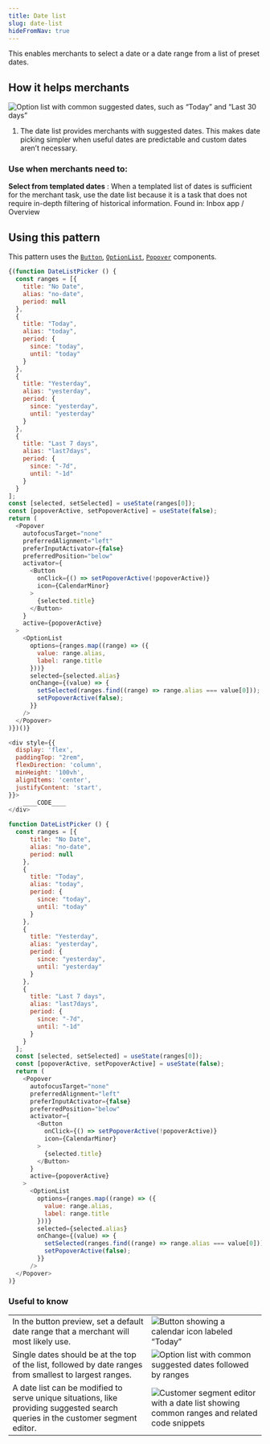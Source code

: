 ```yaml
---
title: Date list
slug: date-list
hideFromNav: true
---
```


This enables merchants to select a date or a date range from a list of preset dates.

<div as="HowItHelps">

## How it helps merchants

![Option list with common suggested dates, such as “Today” and “Last 30 days”](/images/patterns/date-list-cover-image.png)

1. The date list provides merchants with suggested dates. This makes date picking simpler when useful dates are predictable and custom dates aren’t necessary.

<div as="DefinitionTable">

### Use when merchants need to:

**Select from templated dates**
:   When a templated list of dates is sufficient for the merchant task, use the date list because it is a task that does not require in-depth filtering of historical information. Found in: Inbox app / Overview

</div>
</div>
<div as="Usage">

## Using this pattern

This pattern uses the [`Button`](/components/button), [`OptionList`](/components/option-list), [`Popover`](/components/popover) components.

```javascript {"type":"sandboxContext","for":"example"}'
{(function DateListPicker () {
  const ranges = [{
    title: "No Date",
    alias: "no-date",
    period: null
  },
  {
    title: "Today",
    alias: "today",
    period: {
      since: "today",
      until: "today"
    }
  },
  {
    title: "Yesterday",
    alias: "yesterday",
    period: {
      since: "yesterday",
      until: "yesterday"
    }
  },
  {
    title: "Last 7 days",
    alias: "last7days",
    period: {
      since: "-7d",
      until: "-1d"
    }
  }
];
const [selected, setSelected] = useState(ranges[0]);
const [popoverActive, setPopoverActive] = useState(false);
return (
  <Popover
    autofocusTarget="none"
    preferredAlignment="left"
    preferInputActivator={false}
    preferredPosition="below"
    activator={
      <Button
        onClick={() => setPopoverActive(!popoverActive)}
        icon={CalendarMinor}
      >
        {selected.title}
      </Button>
    }
    active={popoverActive}
  >
    <OptionList
      options={ranges.map((range) => ({
        value: range.alias,
        label: range.title
      }))}
      selected={selected.alias}
      onChange={(value) => {
        setSelected(ranges.find((range) => range.alias === value[0]));
        setPopoverActive(false);
      }}
    />
  </Popover>
)})()}
```

```javascript {"type":"previewContext","for":"example"}'
<div style={{
  display: 'flex',
  paddingTop: "2rem",
  flexDirection: 'column',
  minHeight: '100vh',
  alignItems: 'center',
  justifyContent: 'start',
}}>
    ____CODE____
</div>
```

```javascript {"type":"livePreview","id":"example"}'
function DateListPicker () {
  const ranges = [{
      title: "No Date",
      alias: "no-date",
      period: null
    },
    {
      title: "Today",
      alias: "today",
      period: {
        since: "today",
        until: "today"
      }
    },
    {
      title: "Yesterday",
      alias: "yesterday",
      period: {
        since: "yesterday",
        until: "yesterday"
      }
    },
    {
      title: "Last 7 days",
      alias: "last7days",
      period: {
        since: "-7d",
        until: "-1d"
      }
    }
  ];
  const [selected, setSelected] = useState(ranges[0]);
  const [popoverActive, setPopoverActive] = useState(false);
  return (
    <Popover
      autofocusTarget="none"
      preferredAlignment="left"
      preferInputActivator={false}
      preferredPosition="below"
      activator={
        <Button
          onClick={() => setPopoverActive(!popoverActive)}
          icon={CalendarMinor}
        >
          {selected.title}
        </Button>
      }
      active={popoverActive}
    >
      <OptionList
        options={ranges.map((range) => ({
          value: range.alias,
          label: range.title
        }))}
        selected={selected.alias}
        onChange={(value) => {
          setSelected(ranges.find((range) => range.alias === value[0]));
          setPopoverActive(false);
        }}
      />
  </Popover>
)}
```

</div>
<div as="UsefulToKnow">

### Useful to know

| | |
|-|-|
|In the button preview, set a default date range that a merchant will most likely use.|![Button showing a calendar icon labeled “Today”](/images/patterns/date-list-usage-1.png)|
|Single dates should be at the top of the list, followed by date ranges from smallest to largest ranges.|![Option list with common suggested dates followed by ranges](/images/patterns/date-list-usage-2.png)|
|A date list can be modified to serve unique situations, like providing suggested search queries in the customer segment editor.|![Customer segment editor with a date list showing common ranges and related code snippets](/images/patterns/date-list-usage-3.png)|

</div>